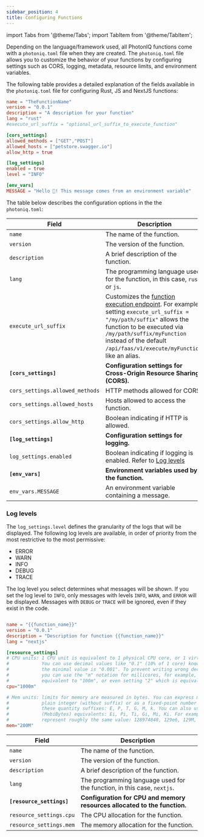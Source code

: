 ```yaml
---
sidebar_position: 4
title: Configuring Functions
---
```


import Tabs from '@theme/Tabs';
import TabItem from '@theme/TabItem';

Depending on the language/framework used, all PhotonIQ functions come with a `photoniq.toml` file when they are created. The `photoniq.toml` file allows you to customize the behavior of your functions by configuring settings such as CORS, logging,  metadata, resource limits, and environment variables.

The following table provides a detailed explanation of the fields available in the `photoniq.toml` file for configuring Rust, JS and NextJS functions:



<Tabs groupId="languages">

<TabItem value="rust/js" label="Rust/Javascript">

```toml title='photoniq.toml'
name = "TheFunctionName"
version = "0.0.1"
description = "A description for your function"
lang = "rust"
#execute_url_suffix = "optional_url_suffix_to_execute_function"

[cors_settings]
allowed_methods = ["GET","POST"]
allowed_hosts = ["petstore.swagger.io"]
allow_http = true

[log_settings]
enabled = true
level = "INFO"

[env_vars]
MESSAGE = "Hello 👋! This message comes from an environment variable"

```

The table below describes the configuration options in the the `photoniq.toml`:

| Field                          | Description                                                                |
|--------------------------------|----------------------------------------------------------------------------|
| `name`                         | The name of the function.                                                  |
| `version`                      | The version of the function.                                               |
| `description`                  | A brief description of the function.                                       |
| `lang`                         | The programming language used for the function, in this case, `rust` or `js`.     |
| `execute_url_suffix`           | Customizes the [function execution endpoint](https://www.macrometa.com/docs/apiFaas#/operations/handle_latest_mm_execute). For example, setting `execute_url_suffix = "/my/path/suffix"` allows the function to be executed via `/my/path/suffix/myFunction` instead of the default `/api/faas/v1/execute/myFunction`, like an alias.                      |
| **`[cors_settings]`**          | **Configuration settings for Cross-Origin Resource Sharing (CORS).**       |
| `cors_settings.allowed_methods`| HTTP methods allowed for CORS.                                             |
| `cors_settings.allowed_hosts`  | Hosts allowed to access the function.                                      |
| `cors_settings.allow_http`     | Boolean indicating if HTTP is allowed.                                     |
| **`[log_settings]`**           | **Configuration settings for logging.**                                    |
| `log_settings.enabled`         | Boolean indicating if logging is enabled.  Refer to [Log levels](#log-levels)|
| **`[env_vars]`**               | **Environment variables used by the function.**                            |
| `env_vars.MESSAGE`             | An environment variable containing a message.                              |


### Log levels

The `log_settings.level` defines the granularity of the logs that will be displayed. The following log levels are available, in order of priority from the most restrictive to the most permissive:

- ERROR
- WARN
- INFO
- DEBUG
- TRACE

The log level you select determines what messages will be shown. If you set the log level to `INFO`, only messages with levels `INFO`, `WARN`, and `ERROR` will be displayed. Messages with `DEBUG` or `TRACE` will be ignored, even if they exist in the code.

</TabItem>

<TabItem value="nextjs" label="Next.js">

```toml title='photoniq.toml'

name = "{{function_name}}"
version = "0.0.1"
description = "Description for function {{function_name}}"
lang = "nextjs"

[resource_settings]
# CPU units: 1 CPU unit is equivalent to 1 physical CPU core, or 1 virtual core. 
#            You can use decimal values like "0.1" (10% of 1 core) knowing that 
#            the minimal value is "0.001". To prevent writing wrong decimal values, 
#            you can use the "m" notation for millicores, for example, "0.1" is 
#            equivalent to "100m", or even setting "2" which is equivalent to "2000m".
cpu="1000m"

# Mem units: limits for memory are measured in bytes. You can express memory as a 
#            plain integer (without suffix) or as a fixed-point number using one of 
#            these quantity suffixes: E, P, T, G, M, k. You can also use the power-of-two 
#            (MebiBytes) equivalents: Ei, Pi, Ti, Gi, Mi, Ki. For example, the following 
#            represent roughly the same value: 128974848, 129e6, 129M,  128974848000m, 123Mi
mem="200M"


```


| Field                          | Description                                                                |
|---------------------------------|----------------------------------------------------------------------------|
| `name`                         | The name of the function.                                                  |
| `version`                      | The version of the function.                                               |
| `description`                  | A brief description of the function.                                       |
| `lang`                         | The programming language used for the function, in this case, `nextjs`.     |
| **`[resource_settings]`**       | **Configuration for CPU and memory resources allocated to the function.**   |
| `resource_settings.cpu`        | The CPU allocation for the function. |
| `resource_settings.mem`        | The memory allocation for the function.|


</TabItem>
</Tabs>



